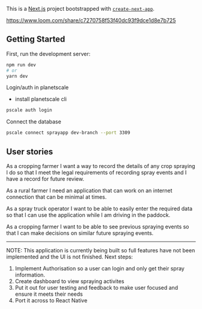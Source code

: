 This is a [Next.js](https://nextjs.org/) project bootstrapped with [`create-next-app`](https://github.com/vercel/next.js/tree/canary/packages/create-next-app).

https://www.loom.com/share/c7270758f53f40dc93f9dce1d8e7b725

## Getting Started

First, run the development server:

```bash
npm run dev
# or
yarn dev
```

Login/auth in planetscale

- install planetscale cli

```bash
pscale auth login
```

Connect the database

```bash
pscale connect sprayapp dev-branch --port 3309
```

## User stories

As a cropping farmer I want a way to record the details of any crop spraying I do so that I meet the legal requirements of recording spray events and I have a record for future review.

As a rural farmer I need an application that can work on an internet connection that can be minimal at times.

As a spray truck operator I want to be able to easily enter the required data so that I can use the application while I am driving in the paddock.

As a cropping farmer I want to be able to see previous spraying events so that I can make decisions on similar future spraying events.

---

NOTE: This application is currently being built so full features have not been implemented and the UI is not finished. Next steps:

1. Implement Authorisation so a user can login and only get their spray information.
2. Create dashboard to view spraying activites
3. Put it out for user testing and feedback to make user focused and ensure it meets their needs
4. Port it across to React Native
